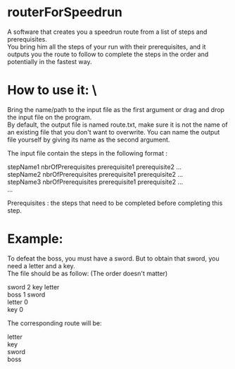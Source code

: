 # routerForSpeedrun
A software that creates you a speedrun route from a list of steps and prerequisites. \
You bring him all the steps of your run with their prerequisites, and it outputs you the route to follow to complete the steps in the order and potentially in the fastest way.

# How to use it: \
Bring the name/path to the input file as the first argument or drag and drop the input file on the program. \
By default, the output file is named route.txt, make sure it is not the name of an existing file that you don't want to overwrite. You can name the output file yourself by giving its name as the second argument.

The input file contain the steps in the following format : 

stepName1 nbrOfPrerequisites prerequisite1 prerequisite2 ... \
stepName2 nbrOfPrerequisites prerequisite1 prerequisite2 ... \
stepName3 nbrOfPrerequisites prerequisite1 prerequisite2 ... \
...

Prerequisites : the steps that need to be completed before completing this step.

# Example:
To defeat the boss, you must have a sword. But to obtain that sword, you need a letter and a key. \
The file should be as follow: (The order doesn't matter)

sword 2 key letter \
boss 1 sword \
letter 0 \
key 0



The corresponding route will be:

letter \
key \
sword \
boss
